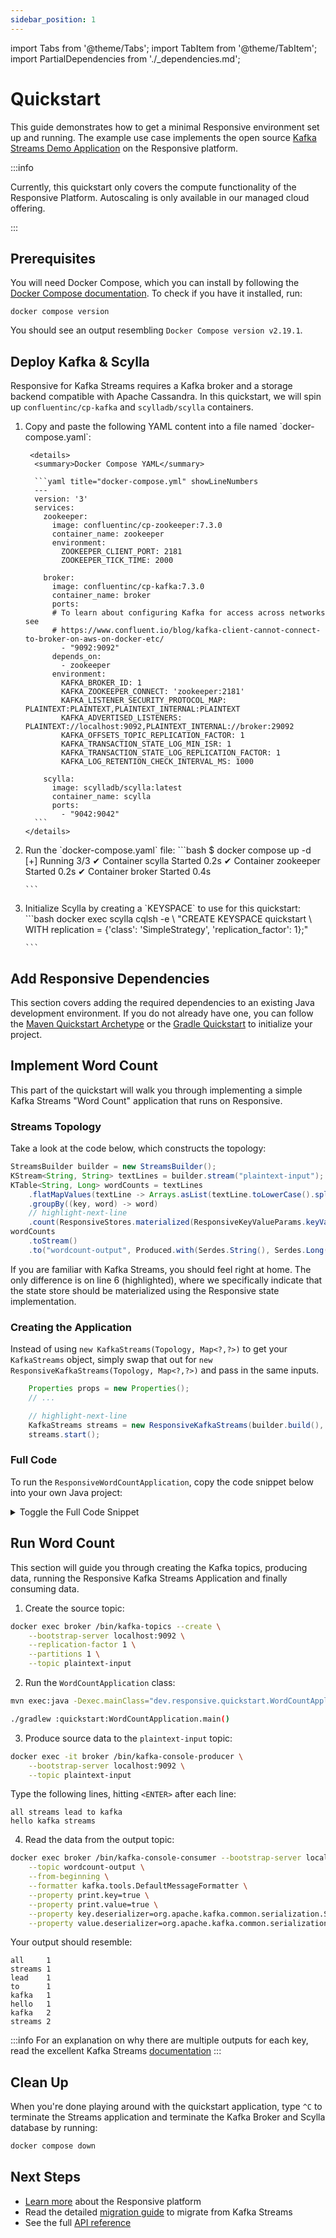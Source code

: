 ```yaml
---
sidebar_position: 1
---
```


import Tabs from '@theme/Tabs';
import TabItem from '@theme/TabItem';
import PartialDependencies from './_dependencies.md';

# Quickstart

This guide demonstrates how to get a minimal Responsive environment set up and
running. The example use case implements the open source [Kafka Streams Demo 
Application](https://kafka.apache.org/documentation/streams/quickstart) on
the Responsive platform.

:::info

Currently, this quickstart only covers the compute functionality of the 
Responsive Platform. Autoscaling is only available in our managed cloud
offering.

:::

## Prerequisites

You will need Docker Compose, which you can install by following the [Docker
Compose documentation](https://docs.docker.com/compose/install/). To check if
you have it installed, run:

```
docker compose version
```

You should see an output resembling `Docker Compose version v2.19.1`.

## Deploy Kafka & Scylla

Responsive for Kafka Streams requires a Kafka broker and a storage backend
compatible with Apache Cassandra. In this quickstart, we will spin up 
`confluentinc/cp-kafka` and `scylladb/scylla` containers. 

<ol>

  <li>
    Copy and paste the following YAML content into a file named 
    `docker-compose.yaml`:

     <details>
      <summary>Docker Compose YAML</summary>

      ```yaml title="docker-compose.yml" showLineNumbers
      ---
      version: '3'
      services:
        zookeeper:
          image: confluentinc/cp-zookeeper:7.3.0
          container_name: zookeeper
          environment:
            ZOOKEEPER_CLIENT_PORT: 2181
            ZOOKEEPER_TICK_TIME: 2000

        broker:
          image: confluentinc/cp-kafka:7.3.0
          container_name: broker
          ports:
          # To learn about configuring Kafka for access across networks see
          # https://www.confluent.io/blog/kafka-client-cannot-connect-to-broker-on-aws-on-docker-etc/
            - "9092:9092"
          depends_on:
            - zookeeper
          environment:
            KAFKA_BROKER_ID: 1
            KAFKA_ZOOKEEPER_CONNECT: 'zookeeper:2181'
            KAFKA_LISTENER_SECURITY_PROTOCOL_MAP: PLAINTEXT:PLAINTEXT,PLAINTEXT_INTERNAL:PLAINTEXT
            KAFKA_ADVERTISED_LISTENERS: PLAINTEXT://localhost:9092,PLAINTEXT_INTERNAL://broker:29092
            KAFKA_OFFSETS_TOPIC_REPLICATION_FACTOR: 1
            KAFKA_TRANSACTION_STATE_LOG_MIN_ISR: 1
            KAFKA_TRANSACTION_STATE_LOG_REPLICATION_FACTOR: 1
            KAFKA_LOG_RETENTION_CHECK_INTERVAL_MS: 1000

        scylla:
          image: scylladb/scylla:latest
          container_name: scylla
          ports:
            - "9042:9042"
      ```
    </details>
  </li>

  <li>
    Run the `docker-compose.yaml` file:
    ```bash
    $ docker compose up -d
    [+] Running 3/3
     ✔ Container scylla     Started                                                0.2s
     ✔ Container zookeeper  Started                                                0.2s
     ✔ Container broker     Started                                                0.4s

    ```
  </li>
  <li>
    Initialize Scylla by creating a `KEYSPACE` to use for this quickstart:
    ```bash
    docker exec scylla cqlsh -e \
      "CREATE KEYSPACE quickstart \
        WITH replication = {'class': 'SimpleStrategy', 'replication_factor': 1};"

    ```
  </li>
</ol>

## Add Responsive Dependencies

This section covers adding the required dependencies to an existing Java
development environment. If you do not already have one, you can follow
the [Maven Quickstart Archetype](https://maven.apache.org/guides/getting-started/maven-in-five-minutes.html) 
or the [Gradle Quickstart](https://docs.gradle.org/current/userguide/part1_gradle_init.html) 
to initialize your project.

<PartialDependencies />

## Implement Word Count

This part of the quickstart will walk you through implementing a simple Kafka
Streams "Word Count" application that runs on Responsive. 

### Streams Topology

Take a look at the code below, which constructs the topology:

```java showLineNumbers
StreamsBuilder builder = new StreamsBuilder();
KStream<String, String> textLines = builder.stream("plaintext-input");
KTable<String, Long> wordCounts = textLines
    .flatMapValues(textLine -> Arrays.asList(textLine.toLowerCase().split("\\W+")))
    .groupBy((key, word) -> word)
    // highlight-next-line
    .count(ResponsiveStores.materialized(ResponsiveKeyValueParams.keyValue("counts-store")));
wordCounts
    .toStream()
    .to("wordcount-output", Produced.with(Serdes.String(), Serdes.Long()));
```

If you are familiar with Kafka Streams, you should feel right at home. The 
only difference is on line 6 (highlighted), where we specifically indicate
that the state store should be materialized using the Responsive state
implementation.

### Creating the Application

Instead of using `new KafkaStreams(Topology, Map<?,?>)` to get your `KafkaStreams` 
object, simply swap that out for `new ResponsiveKafkaStreams(Topology, Map<?,?>)`
and pass in the same inputs. 

```java showLineNumbers
    Properties props = new Properties();
    // ...

    // highlight-next-line
    KafkaStreams streams = new ResponsiveKafkaStreams(builder.build(), props);
    streams.start();
```


### Full Code

To run the `ResponsiveWordCountApplication`, copy the code snippet below into your own Java project:

<details>
  <summary>
  Toggle the Full Code Snippet
  </summary>

  ```java title="ResponsiveWordCountApplication.java" showLineNumbers
  import dev.responsive.kafka.api.ResponsiveKafkaStreams;
  import dev.responsive.kafka.api.ResponsiveKeyValueParams;
  import dev.responsive.kafka.api.ResponsiveStores;
  import dev.responsive.kafka.config.ResponsiveConfig;
  import java.util.Arrays;
  import java.util.Properties;
  import org.apache.kafka.common.serialization.Serdes;
  import org.apache.kafka.streams.KafkaStreams;
  import org.apache.kafka.streams.StreamsBuilder;
  import org.apache.kafka.streams.StreamsConfig;
  import org.apache.kafka.streams.kstream.KStream;
  import org.apache.kafka.streams.kstream.KTable;
  import org.apache.kafka.streams.kstream.Produced;


  public class ResponsiveWordCountApplication {
    public static void main(final String[] args) throws Exception {
      Properties props = new Properties();

      // Kafka Streams Configs
      props.put(StreamsConfig.APPLICATION_ID_CONFIG, "wordcount-application");
      props.put(StreamsConfig.BOOTSTRAP_SERVERS_CONFIG, "localhost:9092");
      props.put(StreamsConfig.DEFAULT_KEY_SERDE_CLASS_CONFIG, Serdes.String().getClass());
      props.put(StreamsConfig.DEFAULT_VALUE_SERDE_CLASS_CONFIG, Serdes.String().getClass());

      // Responsive Configs
      props.put(ResponsiveConfig.STORAGE_HOSTNAME_CONFIG, "localhost");
      props.put(ResponsiveConfig.STORAGE_PORT_CONFIG, "9042");
      props.put(ResponsiveConfig.STORAGE_DATACENTER_CONFIG, "datacenter1");
      props.put(ResponsiveConfig.TENANT_ID_CONFIG, "quickstart");

      StreamsBuilder builder = new StreamsBuilder();
      KStream<String, String> textLines = builder.stream("plaintext-input");
      KTable<String, Long> wordCounts = textLines
          .flatMapValues(textLine -> Arrays.asList(textLine.toLowerCase().split("\\W+")))
          .groupBy((key, word) -> word)
          .count(ResponsiveStores.materialized(ResponsiveKeyValueParams.keyValue("counts-store")));
      wordCounts
          .toStream()
          .to("wordcount-output", Produced.with(Serdes.String(), Serdes.Long()));

      KafkaStreams streams = new ResponsiveKafkaStreams(builder.build(), props);
      streams.start();
    }
  }
  ```
</details>

## Run Word Count

This section will guide you through creating the Kafka topics, producing data,
running the Responsive Kafka Streams Application and finally consuming data.

1. Create the source topic:

```bash
docker exec broker /bin/kafka-topics --create \
    --bootstrap-server localhost:9092 \
    --replication-factor 1 \
    --partitions 1 \
    --topic plaintext-input
```

2. Run the `WordCountApplication` class:

<Tabs groupId="build-system">
  <TabItem value="maven" label="Maven" default>

  ```bash
  mvn exec:java -Dexec.mainClass="dev.responsive.quickstart.WordCountApplication"
  ```
  </TabItem>
  <TabItem value="gradle" label="Gradle">

  ```bash
  ./gradlew :quickstart:WordCountApplication.main()
  ```
  </TabItem>
</Tabs>

3. Produce source data to the `plaintext-input` topic:

```bash
docker exec -it broker /bin/kafka-console-producer \
    --bootstrap-server localhost:9092 \
    --topic plaintext-input
```
Type the following lines, hitting `<ENTER>` after each line:
```
all streams lead to kafka
hello kafka streams
```

4. Read the data from the output topic:

```bash
docker exec broker /bin/kafka-console-consumer --bootstrap-server localhost:9092 \
    --topic wordcount-output \
    --from-beginning \
    --formatter kafka.tools.DefaultMessageFormatter \
    --property print.key=true \
    --property print.value=true \
    --property key.deserializer=org.apache.kafka.common.serialization.StringDeserializer \
    --property value.deserializer=org.apache.kafka.common.serialization.LongDeserializer
```
Your output should resemble:
```
all	    1
streams	1
lead	1
to	    1
kafka	1
hello	1
kafka	2
streams	2
```

:::info
For an explanation on why there are multiple outputs for each key, read
the excellent Kafka Streams [documentation](https://kafka.apache.org/35/documentation/streams/quickstart)
:::

## Clean Up

When you're done playing around with the quickstart application, type `^C` 
to terminate the Streams application and terminate the Kafka Broker and
Scylla database by running:
```bash
docker compose down
```

## Next Steps

- [Learn more](/concepts/architecture) about the Responsive platform
- Read the detailed [migration guide](migrate-kafka-streams) to migrate
  from Kafka Streams
- See the full [API reference](/category/api-reference)
